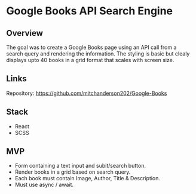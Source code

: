 # Google Books API Search Engine

## Overview

The goal was to create a Google Books page using an API call from a search query and rendering the information. The styling is basic but clealy displays upto 40 books in a grid format that scales with screen size.

## Links

Repository:
https://github.com/mitchanderson202/Google-Books

## Stack

- React
- SCSS

## MVP

- Form containing a text input and subit/search button.
- Render books in a grid based on search query.
- Each book must contain Image, Author, Title & Description.
- Must use async / await.
